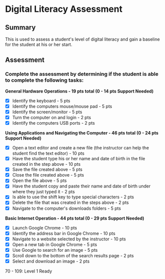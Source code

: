 # Digital Literacy Assessment

## Summary

This is used to assess a student's level of digital literacy and gain a baseline for the student at his or her start.

## Assessment

### Complete the assessment by determining if the student is able to complete the following tasks: 

**General Hardware Operations - 19 pts total (0 - 14 pts Support Needed)**
- [x] Identify the keyboard - 5 pts
- [x] Identify the computers mouse/mouse pad - 5 pts
- [x] Identify the screen/monitor - 5 pts
- [x] Turn the computer on and login - 2 pts
- [x] Identify the computers USB ports - 2 pts

**Using Applications and Navigating the Computer - 46 pts total (0 - 24 pts Support Needed)**
- [x] Open a text editor and create a new file (the instructor can help the student find the text editor) - 10 pts
- [x] Have the student type his or her name and date of birth in the file created in the step above - 10 pts
- [x] Save the file created above - 5 pts
- [x] Close the file created above - 5 pts
- [x] Open the file above - 5 pts
- [x] Have the student copy and paste their name and date of birth under where they just typed it - 2 pts 
- [x] Is able to use the shift key to type special characters - 2 pts
- [x] Delete the file that was created in the steps above - 2 pts
- [x] Navigate to the computer's downloads folders - 5 pts

**Basic Internet Operation - 44 pts total (0 - 29 pts Support Needed)**
- [x] Launch Google Chrome - 10 pts
- [x] Identify the address bar in Google Chrome - 10 pts
- [x] Navigate to a website selected by the instructor - 10 pts
- [x] Open a new tab in Google Chrome - 5 pts
- [x] Use Google to search for an image - 5 pts
- [x] Scroll down to the bottom of the search results page - 2 pts
- [x] Select and download an image - 2 pts

70 - 109: Level 1 Ready
